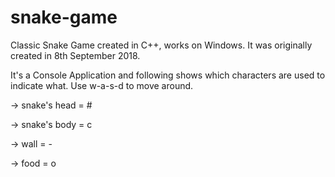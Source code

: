 # snake-game
Classic Snake Game created in C++, works on Windows.
It was originally created in 8th September 2018.

It's a Console Application and following shows which characters are used to indicate what.
Use w-a-s-d to move around.

->   snake's head = #

->   snake's body = c

->   wall         = -

->   food         = o
